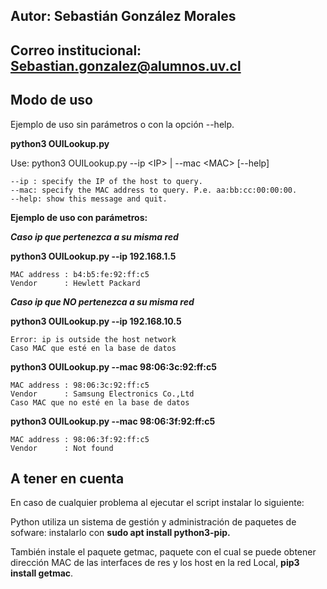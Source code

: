 ## Autor: Sebastián González Morales

## Correo institucional: Sebastian.gonzalez@alumnos.uv.cl

## Modo de uso

Ejemplo de uso sin parámetros o con la opción --help.

**python3 OUILookup.py**

Use: python3 OUILookup.py --ip <IP<IP>> | --mac <MAC<MAC>> [--help]
    
    --ip : specify the IP of the host to query.
	--mac: specify the MAC address to query. P.e. aa:bb:cc:00:00:00.
	--help: show this message and quit.

**Ejemplo de uso con parámetros:**

***Caso ip que pertenezca a su misma red***

**python3 OUILookup.py --ip 192.168.1.5**

    MAC address : b4:b5:fe:92:ff:c5
    Vendor      : Hewlett Packard

***Caso ip que NO pertenezca a su misma red***

**python3 OUILookup.py --ip 192.168.10.5**

    Error: ip is outside the host network
    Caso MAC que esté en la base de datos

**python3 OUILookup.py --mac 98:06:3c:92:ff:c5**

    MAC address : 98:06:3c:92:ff:c5
    Vendor      : Samsung Electronics Co.,Ltd
    Caso MAC que no esté en la base de datos

**python3 OUILookup.py --mac 98:06:3f:92:ff:c5**
    
    MAC address : 98:06:3f:92:ff:c5
    Vendor      : Not found

## A tener en cuenta

En caso de cualquier problema al ejecutar el script instalar lo siguiente:

Python utiliza un sistema de gestión y administración de paquetes de sofware:  instalarlo con **sudo apt install python3-pip.** 

También instale el paquete getmac, paquete con el cual se puede obtener dirección MAC de las interfaces de res y los host en la red Local,  **pip3 install getmac**.